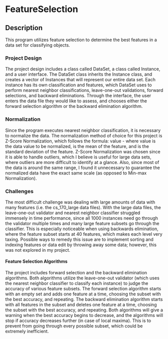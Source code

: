 # FeatureSelection
## Description
This program utilizes feature selection to determine the best features in a data set for classifying objects.

### Project Design
The project design includes a class called DataSet, a class called Instance, and a user interface. The DataSet class inherits the Instance class, and creates a vector of Instances that will represent our entire data set. Each instance has its own classification and features, which DataSet uses to perform nearest neighbor classifications, leave-one-out validations, forward selections, and backward eliminations. Through the interface, the user enters the data file they would like to assess, and chooses either the forward selection algorithm or the backward elimination algorithm.

### Normalization
Since the program executes nearest neighbor classification, it is necessary to normalize the data. The normalization method of choice for this project is Z-Score Normalization, which follows the formula:
value - 
where value is the data value to be normalized,  is the mean of the feature, and  is the standard deviation of the feature.
Z-Score Normalization was chosen since it is able to handle outliers, which I believe is useful for large data sets, where outliers are more difficult to identify at a glance. Also, since most of the data is around the same range, I found it unnecessary to guarantee the normalized data have the exact same scale (as opposed to Min-max Normalization).

### Challenges
The most difficult challenge was dealing with large amounts of data with many features (i.e. the cs_170_large data files). With the large data files, the leave-one-out validator and nearest neighbor classifier struggled immensely in time performance, since all 1000 instances need go through the validator multiple times and many large feature subsets go through the classifier. This is especially noticeable when using backwards elimination, where the feature subset starts at 40 features, which makes each level very taxing. Possible ways to remedy this issue are to implement sorting and indexing features or data edit by throwing away some data; however, this was not explored in my project.

#### Feature Selection Algorithms
The project includes forward selection and the backward elimination algorithms. Both algorithms utilize the leave-one-out validator (which uses the nearest neighbor classifier to classify each instance) to judge the accuracy of various feature subsets. The forward selection algorithm starts with an empty set and adds one feature at a time, choosing the subset with the best accuracy, and repeating. The backward elimination algorithm starts with all features in the subset and deletes one feature at a time, choosing the subset with the best accuracy, and repeating. Both algorithms will give a warning when the best accuracy begins to decrease, and the algorithms will stop if accuracy decreases further (in case of local maxima). This is to prevent from going through every possible subset, which could be extremely inefficient.
